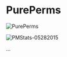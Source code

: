 # PurePerms

![PurePerms](https://raw.githubusercontent.com/PurePlugins/PurePerms/master/PurePerms.png)

![PMStats-05282015](https://raw.githubusercontent.com/PurePlugins/PurePerms/master/PMStats-05282015.PNG)

...
